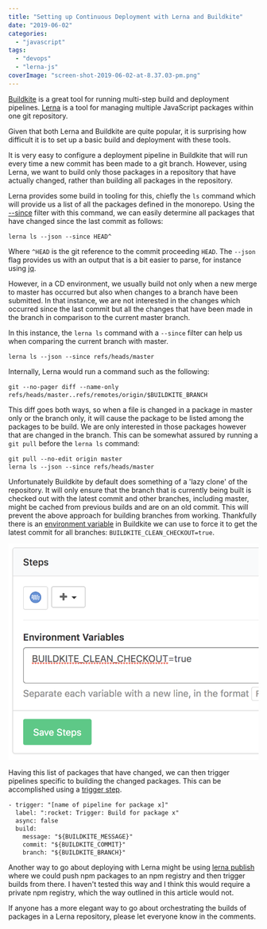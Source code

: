```yaml
---
title: "Setting up Continuous Deployment with Lerna and Buildkite"
date: "2019-06-02"
categories: 
  - "javascript"
tags: 
  - "devops"
  - "lerna-js"
coverImage: "screen-shot-2019-06-02-at-8.37.03-pm.png"
---
```


[Buildkite](https://buildkite.com/) is a great tool for running multi-step build and deployment pipelines. [Lerna](https://github.com/lerna/lerna) is a tool for managing multiple JavaScript packages within one git repository.

Given that both Lerna and Buildkite are quite popular, it is surprising how difficult it is to set up a basic build and deployment with these tools.

It is very easy to configure a deployment pipeline in Buildkite that will run every time a new commit has been made to a git branch. However, using Lerna, we want to build only those packages in a repository that have actually changed, rather than building all packages in the repository.

Lerna provides some build in tooling for this, chiefly the `ls` command which will provide us a list of all the packages defined in the monorepo. Using the [\--since](https://github.com/lerna/lerna/tree/master/core/filter-options#--since-ref) filter with this command, we can easily determine all packages that have changed since the last commit as follows:

```
lerna ls --json --since HEAD^
```

Where `^HEAD` is the git reference to the commit proceeding `HEAD`. The `--json` flag provides us with an output that is a bit easier to parse, for instance using [jq](https://stedolan.github.io/jq/).

However, in a CD environment, we usually build not only when a new merge to master has occurred but also when changes to a branch have been submitted. In that instance, we are not interested in the changes which occurred since the last commit but all the changes that have been made in the branch in comparison to the current master branch.

In this instance, the `lerna ls` command with a `--since` filter can help us when comparing the current branch with master.

```
lerna ls --json --since refs/heads/master
```

Internally, Lerna would run a command such as the following:

```
git --no-pager diff --name-only refs/heads/master..refs/remotes/origin/$BUILDKITE_BRANCH
```

This diff goes both ways, so when a file is changed in a package in master only or the branch only, it will cause the package to be listed among the packages to be build. We are only interested in those packages however that are changed in the branch. This can be somewhat assured by running a `git pull` before the `lerna ls` command:

```
git pull --no-edit origin master
lerna ls --json --since refs/heads/master
```

Unfortunately Buildkite by default does something of a 'lazy clone' of the repository. It will only ensure that the branch that is currently being built is checked out with the latest commit and other branches, including master, might be cached from previous builds and are on an old commit. This will prevent the above approach for building branches from working. Thankfully there is an [environment variable](https://buildkite.com/docs/pipelines/environment-variables) in Buildkite we can use to force it to get the latest commit for all branches: `BUILDKITE_CLEAN_CHECKOUT=true`.

![](images/screen-shot-2019-05-31-at-8.00.20-am.png)

Having this list of packages that have changed, we can then trigger pipelines specific to building the changed packages. This can be accomplished using a [trigger step](https://buildkite.com/docs/pipelines/trigger-step).

```
- trigger: "[name of pipeline for package x]"
  label: ":rocket: Trigger: Build for package x"
  async: false
  build:
    message: "${BUILDKITE_MESSAGE}"
    commit: "${BUILDKITE_COMMIT}"
    branch: "${BUILDKITE_BRANCH}"
```

Another way to go about deploying with Lerna might be using [lerna publish](https://github.com/lerna/lerna/tree/master/commands/publish) where we could push npm packages to an npm registry and then trigger builds from there. I haven't tested this way and I think this would require a private npm registry, which the way outlined in this article would not.

If anyone has a more elegant way to go about orchestrating the builds of packages in a Lerna repository, please let everyone know in the comments.
